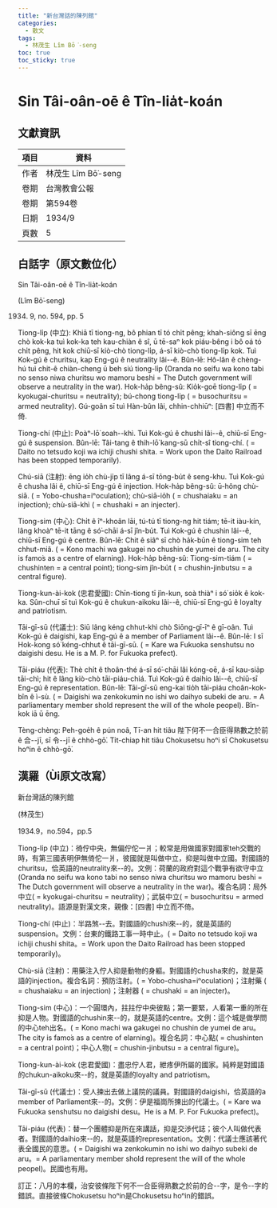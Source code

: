 ```yaml
---
title: "新台灣話的陳列館"
categories:
  - 散文
tags:
  - 林茂生 Lîm Bō͘-seng
toc: true
toc_sticky: true
---
```


# Sin Tâi-oân-oē ê Tîn-lia̍t-koán

## 文獻資訊

| 項目 | 資料 |
|---|---|
| 作者 | 林茂生 Lîm Bō͘-seng |
| 卷期 | 台灣教會公報 |
| 卷期 | 第594卷 |
| 日期 | 1934/9 |
| 頁數 | 5 |

## 白話字（原文數位化）

Sin Tâi-oân-oē ê Tîn-lia̍t-koán

(Lîm Bō͘-seng)

1934. 9, no. 594, pp. 5

Tiong-li̍p (中立): Khiā tī tiong-ng, bô phian tī tó chi̍t pêng; khah-siông sī ēng chò kok-ka tuì kok-ka teh kau-chiàn ê sî, ū tē-saⁿ kok piáu-bêng i bô oá tó chi̍t pêng, hit kok chiū-sī kiò-chò tiong-li̍p, á-sī kiò-chò tiong-li̍p kok. Tuì Kok-gú ê churitsu, kap Eng-gú ê neutrality lâi--ê. Bûn-lē: Hô-lân ê chèng-hú tuì chit-ê chiàn-cheng ū beh siú tiong-li̍p (Oranda no seifu wa kono tabi no senso niwa churitsu wo mamoru beshi = The Dutch government will observe a neutrality in the war). Hok-ha̍p bêng-sû: Kio̍k-goē tiong-li̍p ( = kyokugai-churitsu = neutrality); bú-chong tiong-li̍p ( = busochuritsu = armed neutrality). Gú-goân sī tuì Hàn-bûn lâi, chhin-chhiūⁿ: [四書] 中立而不倚.

Tiong-chí (中止): Poàⁿ-lō͘ soah--khì. Tuì Kok-gú ê chushi lâi--ê, chiū-sī Eng-gú ê suspension. Bûn-lē: Tâi-tang ê thih-lō͘ kang-sū chi̍t-sî tiong-chí. ( = Daito no tetsudo koji wa ichiji chushi shita. = Work upon the Daito Railroad has been stopped temporarily).

Chú-siā (注射): ēng io̍h chù-ji̍p tī lâng á-sī tōng-bu̍t ê seng-khu. Tuì Kok-gú ê chusha lâi ê, chiū-sī Eng-gú ê injection. Hok-ha̍p bêng-sû: ū-hông chù-siā. ( = Yobo-chusha=iⁿoculation); chù-siā-io̍h ( = chushaiaku = an injection); chù-siā-khì ( = chushaki = an injecter).

Tiong-sim (中心): Chi̍t ê îⁿ-khoân lāi, tú-tú tī tiong-ng hit tiám; tē-it iàu-kín, lâng khoàⁿ tē-it tāng ê só͘-chāi á-sī jîn-bu̍t. Tuì Kok-gú ê chushin lâi--ê, chiū-sī Eng-gú ê centre. Bûn-lē: Chit ê siâⁿ sī chò ha̍k-būn ê tiong-sim teh chhut-miâ. ( = Kono machi wa gakugei no chushin de yumei de aru. The city is famo͘s as a centre of elarning). Hok-ha̍p bêng-sû: Tiong-sim-tiám ( = chushinten = a central point); tiong-sim jîn-bu̍t ( = chushin-jinbutsu = a central figure).

Tiong-kun-ài-kok (忠君愛國): Chīn-tiong tī jîn-kun, soà thiàⁿ i só͘ sio̍k ê kok-ka. Sûn-chuī sī tuì Kok-gú ê chukun-aikoku lâi--ê, chiū-sī Eng-gú ê loyalty and patriotism.

Tāi-gī-sū (代議士): Siū lâng kéng chhut-khì chò Siōng-gī-īⁿ ê gī-oân. Tuì Kok-gú ê daigishi, kap Eng-gú ê a member of Parliament lâi--ê. Bûn-lē: I sī Hok-kong só͘ kéng-chhut ê tāi-gī-sū. ( = Kare wa Fukuoka senshutsu no daigishi desu. He is a M. P. for Fukuoka prefect).

Tāi-piáu (代表): Thè chi̍t ê thoân-thé á-sī só͘-chāi lâi kóng-oē, á-sī kau-sia̍p tāi-chì; hit ê lâng kiò-chò tāi-piáu-chiá. Tuì Kok-gú ê daihio lâi--ê, chiū-sī Eng-gú ê representation. Bûn-lē: Tāi-gī-sū eng-kai tio̍h tāi-piáu choân-kok-bîn ê ì-sù. ( = Daigishi wa zenkokumin no ishi wo daihyo subeki de aru. = A parliamentary member sho͘ld represent the will of the whole peopel). Bîn-kok iā ū ēng.

Tèng-chèng: Peh-goe̍h ê pún noâ, Tī-an hit tiâu 陛下何不一合臣得熟數之於前 ê 合--jī, sī 令--jī ê chhò-gō͘. Ti̍t-chiap hit tiâu Chokusetsu hoⁿi sī Chokusetsu hoⁿin ê chhò-gō͘.

## 漢羅（Ùi原文改寫）

新台灣話的陳列館

(林茂生)

1934.9，no.594，pp.5

Tiong-li̍p (中立)：徛佇中央，無偏佇佗一爿；較常是用做國家對國家teh交戰的時，有第三國表明伊無倚佗一爿，彼國就是叫做中立，抑是叫做中立國。對國語的churitsu，佮英語的neutrality來--的。文例：荷蘭的政府對這个戰爭有欲守中立 (Oranda no seifu wa kono tabi no senso niwa churitsu wo mamoru beshi = The Dutch government will observe a neutrality in the war)。複合名詞：局外中立( = kyokugai-churitsu = neutrality)；武裝中立( = busochuritsu = armed neutrality)。語源是對漢文來，親像：[四書] 中立而不倚。

Tiong-chí (中止)：半路煞--去。對國語的chushi來--的，就是英語的suspension。文例：台東的鐵路工事一時中止。( = Daito no tetsudo koji wa ichiji chushi shita。= Work upon the Daito Railroad has been stopped temporarily)。

Chù-siā (注射)：用藥注入佇人抑是動物的身軀。對國語的chusha來的，就是英語的injection。複合名詞：預防注射。( = Yobo-chusha=iⁿoculation)；注射藥 ( = chushaiaku = an injection)；注射器 ( = chushaki = an injecter)。

Tiong-sim (中心)：一个圓環內，拄拄佇中央彼點；第一要緊，人看第一重的所在抑是人物。對國語的chushin來--的，就是英語的centre。文例：這个城是做學問的中心teh出名。( = Kono machi wa gakugei no chushin de yumei de aru。The city is famo͘s as a centre of elarning)。複合名詞：中心點( = chushinten = a central point)；中心人物( = chushin-jinbutsu = a central figure)。

Tiong-kun-ài-kok (忠君愛國)：盡忠佇人君，紲疼伊所屬的國家。純粹是對國語的chukun-aikoku來--的，就是英語的loyalty and patriotism。

Tāi-gī-sū (代議士)：受人揀出去做上議院的議員。對國語的daigishi，佮英語的a member of Parliament來--的。文例：伊是福崗所揀出的代議士。( = Kare wa Fukuoka senshutsu no daigishi desu。He is a M. P. For Fukuoka prefect)。

Tāi-piáu (代表)：替一个團體抑是所在來講話，抑是交渉代誌；彼个人叫做代表者。對國語的daihio來--的，就是英語的representation。文例：代議士應該著代表全國民的意思。( = Daigishi wa zenkokumin no ishi wo daihyo subeki de aru。= A parliamentary member sho͘ld represent the will of the whole peopel)。民國也有用。

訂正：八月的本欄，治安彼條陛下何不一合臣得熟數之於前的合--字，是令--字的錯誤。直接彼條Chokusetsu hoⁿin是Chokusetsu hoⁿin的錯誤。
